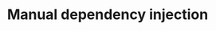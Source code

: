 ---
layout: default
title: Manual dependency injection
parent: Dependency Injection
grand_parent: App architecture
nav_order: 2
---